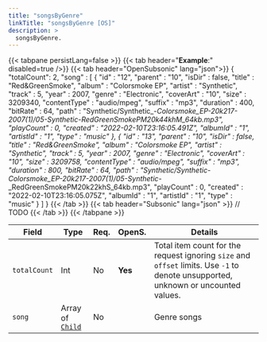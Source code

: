 ```yaml
---
title: "songsByGenre"
linkTitle: "songsByGenre [OS]"
description: >
  songsByGenre.
---
```


{{< tabpane persistLang=false >}}
{{< tab header="**Example**:" disabled=true />}}
{{< tab header="OpenSubsonic" lang="json">}}
{
  "totalCount": 2,
  "song" : [
    {
      "id" : "12",
      "parent" : "10",
      "isDir" : false,
      "title" : "Red&GreenSmoke",
      "album" : "Colorsmoke EP",
      "artist" : "Synthetic",
      "track" : 5,
      "year" : 2007,
      "genre" : "Electronic",
      "coverArt" : "10",
      "size" : 3209340,
      "contentType" : "audio/mpeg",
      "suffix" : "mp3",
      "duration" : 400,
      "bitRate" : 64,
      "path" : "Synthetic/Synthetic_-_Colorsmoke_EP-20k217-2007(1)/05-Synthetic_-_RedGreenSmokePM20k44khM_64kb.mp3",
      "playCount" : 0,
      "created" : "2022-02-10T23:16:05.491Z",
      "albumId" : "1",
      "artistId" : "1",
      "type" : "music"
    },
    {
      "id" : "13",
      "parent" : "10",
      "isDir" : false,
      "title" : "Red&GreenSmoke",
      "album" : "Colorsmoke EP",
      "artist" : "Synthetic",
      "track" : 5,
      "year" : 2007,
      "genre" : "Electronic",
      "coverArt" : "10",
      "size" : 3209758,
      "contentType" : "audio/mpeg",
      "suffix" : "mp3",
      "duration" : 800,
      "bitRate" : 64,
      "path" : "Synthetic/Synthetic_-_Colorsmoke_EP-20k217-2007(1)/05-Synthetic_-_RedGreenSmokePM20k22khS_64kb.mp3",
      "playCount" : 0,
      "created" : "2022-02-10T23:16:05.075Z",
      "albumId" : "1",
      "artistId" : "1",
      "type" : "music"
    }
  ]
}
{{< /tab >}}
{{< tab header="Subsonic" lang="json" >}}
// TODO
{{< /tab >}}
{{< /tabpane >}}

| Field |  Type | Req. | OpenS. | Details |
| --- | --- | --- | --- | --- |
| `totalCount` | Int | No |  **Yes**  | Total item count for the request ignoring `size` and `offset` limits. Use `-1` to denote unsupported, unknown or uncounted values. |
| `song` | Array of [`Child`](../child) | No |     | Genre songs|
